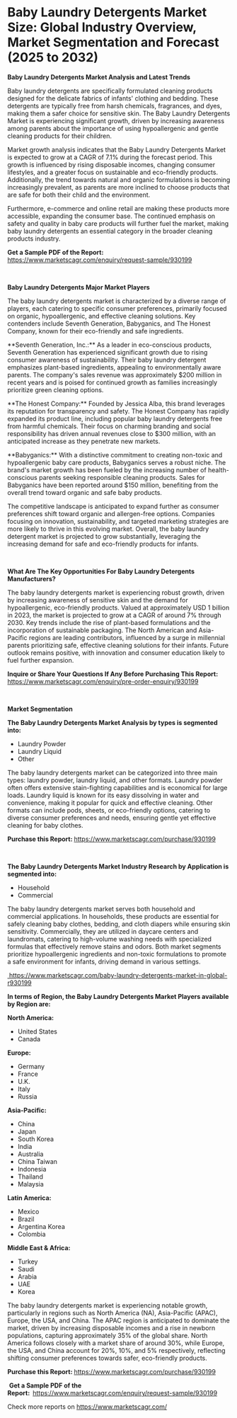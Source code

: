 <p><h1>Baby Laundry Detergents Market Size: Global Industry Overview, Market Segmentation and Forecast (2025 to 2032)</h1></p><p><strong>Baby Laundry Detergents Market Analysis and Latest Trends</strong></p>
<p><p>Baby laundry detergents are specifically formulated cleaning products designed for the delicate fabrics of infants' clothing and bedding. These detergents are typically free from harsh chemicals, fragrances, and dyes, making them a safer choice for sensitive skin. The Baby Laundry Detergents Market is experiencing significant growth, driven by increasing awareness among parents about the importance of using hypoallergenic and gentle cleaning products for their children.</p><p>Market growth analysis indicates that the Baby Laundry Detergents Market is expected to grow at a CAGR of 7.1% during the forecast period. This growth is influenced by rising disposable incomes, changing consumer lifestyles, and a greater focus on sustainable and eco-friendly products. Additionally, the trend towards natural and organic formulations is becoming increasingly prevalent, as parents are more inclined to choose products that are safe for both their child and the environment.</p><p>Furthermore, e-commerce and online retail are making these products more accessible, expanding the consumer base. The continued emphasis on safety and quality in baby care products will further fuel the market, making baby laundry detergents an essential category in the broader cleaning products industry.</p></p>
<p><strong>Get a Sample PDF of the Report:&nbsp;</strong> <a href="https://www.marketscagr.com/enquiry/request-sample/930199?utm_campaign=1889&utm_medium=2&utm_source=Github&utm_content=ia&utm_term=21032025&utm_id=baby-laundry-detergents">https://www.marketscagr.com/enquiry/request-sample/930199</a></p>
<p>&nbsp;</p>
<p><strong>Baby Laundry Detergents Major Market Players</strong></p>
<p><p>The baby laundry detergents market is characterized by a diverse range of players, each catering to specific consumer preferences, primarily focused on organic, hypoallergenic, and effective cleaning solutions. Key contenders include Seventh Generation, Babyganics, and The Honest Company, known for their eco-friendly and safe ingredients.</p><p>**Seventh Generation, Inc.:** As a leader in eco-conscious products, Seventh Generation has experienced significant growth due to rising consumer awareness of sustainability. Their baby laundry detergent emphasizes plant-based ingredients, appealing to environmentally aware parents. The company's sales revenue was approximately $200 million in recent years and is poised for continued growth as families increasingly prioritize green cleaning options.</p><p>**The Honest Company:** Founded by Jessica Alba, this brand leverages its reputation for transparency and safety. The Honest Company has rapidly expanded its product line, including popular baby laundry detergents free from harmful chemicals. Their focus on charming branding and social responsibility has driven annual revenues close to $300 million, with an anticipated increase as they penetrate new markets.</p><p>**Babyganics:** With a distinctive commitment to creating non-toxic and hypoallergenic baby care products, Babyganics serves a robust niche. The brand's market growth has been fueled by the increasing number of health-conscious parents seeking responsible cleaning products. Sales for Babyganics have been reported around $150 million, benefiting from the overall trend toward organic and safe baby products.</p><p>The competitive landscape is anticipated to expand further as consumer preferences shift toward organic and allergen-free options. Companies focusing on innovation, sustainability, and targeted marketing strategies are more likely to thrive in this evolving market. Overall, the baby laundry detergent market is projected to grow substantially, leveraging the increasing demand for safe and eco-friendly products for infants.</p></p>
<p>&nbsp;</p>
<p><strong>What Are The Key Opportunities For Baby Laundry Detergents Manufacturers?</strong></p>
<p><p>The baby laundry detergents market is experiencing robust growth, driven by increasing awareness of sensitive skin and the demand for hypoallergenic, eco-friendly products. Valued at approximately USD 1 billion in 2023, the market is projected to grow at a CAGR of around 7% through 2030. Key trends include the rise of plant-based formulations and the incorporation of sustainable packaging. The North American and Asia-Pacific regions are leading contributors, influenced by a surge in millennial parents prioritizing safe, effective cleaning solutions for their infants. Future outlook remains positive, with innovation and consumer education likely to fuel further expansion.</p></p>
<p><strong>Inquire or Share Your Questions If Any Before Purchasing This Report:</strong> <a href="https://www.marketscagr.com/enquiry/pre-order-enquiry/930199?utm_campaign=1889&utm_medium=2&utm_source=Github&utm_content=ia&utm_term=21032025&utm_id=baby-laundry-detergents">https://www.marketscagr.com/enquiry/pre-order-enquiry/930199</a></p>
<p>&nbsp;</p>
<p><strong>Market Segmentation</strong></p>
<p><strong>The Baby Laundry Detergents Market Analysis by types is segmented into:</strong></p>
<p><ul><li>Laundry Powder</li><li>Laundry Liquid</li><li>Other</li></ul></p>
<p><p>The baby laundry detergents market can be categorized into three main types: laundry powder, laundry liquid, and other formats. Laundry powder often offers extensive stain-fighting capabilities and is economical for large loads. Laundry liquid is known for its easy dissolving in water and convenience, making it popular for quick and effective cleaning. Other formats can include pods, sheets, or eco-friendly options, catering to diverse consumer preferences and needs, ensuring gentle yet effective cleaning for baby clothes.</p></p>
<p><strong>Purchase this Report:&nbsp;</strong><a href="https://www.marketscagr.com/purchase/930199?utm_campaign=1889&utm_medium=2&utm_source=Github&utm_content=ia&utm_term=21032025&utm_id=baby-laundry-detergents">https://www.marketscagr.com/purchase/930199</a></p>
<p>&nbsp;</p>
<p><strong>The Baby Laundry Detergents Market Industry Research by Application is segmented into:</strong></p>
<p><ul><li>Household</li><li>Commercial</li></ul></p>
<p><p>The baby laundry detergents market serves both household and commercial applications. In households, these products are essential for safely cleaning baby clothes, bedding, and cloth diapers while ensuring skin sensitivity. Commercially, they are utilized in daycare centers and laundromats, catering to high-volume washing needs with specialized formulas that effectively remove stains and odors. Both market segments prioritize hypoallergenic ingredients and non-toxic formulations to promote a safe environment for infants, driving demand in various settings.</p></p>
<p><a href="https://www.marketscagr.com/baby-laundry-detergents-market-in-global-r930199?utm_campaign=1889&utm_medium=2&utm_source=Github&utm_content=ia&utm_term=21032025&utm_id=baby-laundry-detergents">&nbsp;https://www.marketscagr.com/baby-laundry-detergents-market-in-global-r930199</a></p>
<p><strong>In terms of Region, the Baby Laundry Detergents Market Players available by Region are:</strong></p>
<p>
    <p> <strong> North America: </strong>
        <ul>
            <li>United States</li>
            <li>Canada</li>
        </ul>
        </p> 
    <p> <strong> Europe: </strong>
        <ul>
            <li>Germany</li>
            <li>France</li>
            <li>U.K.</li>
            <li>Italy</li>
            <li>Russia</li>
        </ul>
        </p> 
    <p> <strong> Asia-Pacific: </strong>
        <ul>
            <li>China</li>
            <li>Japan</li>
            <li>South Korea</li>
            <li>India</li>
            <li>Australia</li>
            <li>China Taiwan</li>
            <li>Indonesia</li>
            <li>Thailand</li>
            <li>Malaysia</li>
        </ul>
        </p> 
    <p> <strong> Latin America: </strong>
        <ul>
            <li>Mexico</li>
            <li>Brazil</li>
            <li>Argentina Korea</li>
            <li>Colombia</li>
        </ul>
        </p> 
    <p> <strong> Middle East & Africa: </strong>
        <ul>
            <li>Turkey</li>
            <li>Saudi</li>
            <li>Arabia</li>
            <li>UAE</li>
            <li>Korea</li>
        </ul>
    </p>
    </p>
<p><p>The baby laundry detergents market is experiencing notable growth, particularly in regions such as North America (NA), Asia-Pacific (APAC), Europe, the USA, and China. The APAC region is anticipated to dominate the market, driven by increasing disposable incomes and a rise in newborn populations, capturing approximately 35% of the global share. North America follows closely with a market share of around 30%, while Europe, the USA, and China account for 20%, 10%, and 5% respectively, reflecting shifting consumer preferences towards safer, eco-friendly products.</p></p>
<p><strong>Purchase this Report: </strong><a href="https://www.marketscagr.com/purchase/930199?utm_campaign=1889&utm_medium=2&utm_source=Github&utm_content=ia&utm_term=21032025&utm_id=baby-laundry-detergents">https://www.marketscagr.com/purchase/930199</a></p>
<p>&nbsp;<strong>Get a Sample PDF of the Report:&nbsp;&nbsp;</strong><a href="https://www.marketscagr.com/enquiry/request-sample/930199?utm_campaign=1889&utm_medium=2&utm_source=Github&utm_content=ia&utm_term=21032025&utm_id=baby-laundry-detergents">https://www.marketscagr.com/enquiry/request-sample/930199</a></p>
<p><strong></strong></p>
<p>Check more reports on <a href="https://www.marketscagr.com/?utm_campaign=1889&utm_medium=2&utm_source=Github&utm_content=ia&utm_term=21032025&utm_id=baby-laundry-detergents">https://www.marketscagr.com/</a></p>